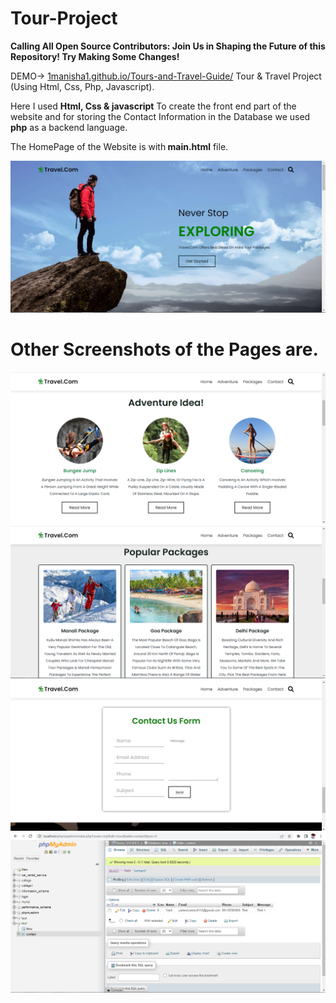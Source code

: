 # Tour-Project
<b>Calling All Open Source Contributors: Join Us in Shaping the Future of this Repository! Try Making Some Changes!</b> <br>

DEMO-> [1manisha1.github.io/Tours-and-Travel-Guide/](http://127.0.0.1:5500/Tour-Project-main/index.html#category)
Tour &amp; Travel Project (Using Html, Css, Php, Javascript).

Here I used <b>Html, Css & javascript</b> To create the front end part of the website and for storing the Contact Information in the Database we used <b>php</b> as a backend language.

The HomePage of the Website is with<b> main.html</b> file.

![alt text](https://github.com/1Manisha1/Tour_Project/blob/main/screenshot/home.PNG?raw=true)

<h1><b>Other Screenshots of the Pages are.</b></h1>

![alt text](https://github.com/1Manisha1/Tour_Project/blob/main/screenshot/adventure.PNG?raw=true)
![alt text](https://github.com/1Manisha1/Tour_Project/blob/main/screenshot/package1.PNG?raw=true)
![alt text](https://github.com/1Manisha1/Tour_Project/blob/main/screenshot/contact.PNG?raw=true)
![alt text](https://github.com/1Manisha1/Tour_Project/blob/main/screenshot/database_contact.PNG?raw=true)
